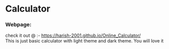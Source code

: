 # Calculator
### Webpage:
check it out @ :- https://harish-2001.github.io/Online_Calculator/
<br>
This is just basic calculator with light theme and dark theme. You will love it

</br>
